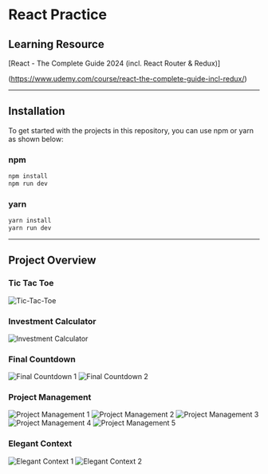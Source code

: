 # React Practice

## Learning Resource

[React - The Complete Guide 2024 (incl. React Router & Redux)]

(https://www.udemy.com/course/react-the-complete-guide-incl-redux/)

---

## Installation

To get started with the projects in this repository,
you can use npm or yarn as shown below:

### npm

```bash
npm install
npm run dev
```

### yarn

```bash
yarn install
yarn run dev
```

---

## Project Overview

### Tic Tac Toe

![Tic-Tac-Toe](./project_overview/Tic_Tac_Toe/Tic_Tac_Toe.png)

### Investment Calculator

![Investment Calculator](./project_overview/Investment_Calculator/Investment_Calculator.png)

### Final Countdown

![Final Countdown 1](./project_overview/Final_Countdown/Final_Countdown_1.png)
![Final Countdown 2](./project_overview/Final_Countdown/Final_Countdown_2.png)

### Project Management

![Project Management 1](./project_overview/Project_Management/Project_Management_1.png)
![Project Management 2](./project_overview/Project_Management/Project_Management_2.png)
![Project Management 3](./project_overview/Project_Management/Project_Management_3.png)
![Project Management 4](./project_overview/Project_Management/Project_Management_4.png)
![Project Management 5](./project_overview/Project_Management/Project_Management_5.png)

### Elegant Context

![Elegant Context 1](./project_overview/Elegant_Context/Elegant_Context_1.png)
![Elegant Context 2](./project_overview/Elegant_Context/Elegant_Context_2.png)
